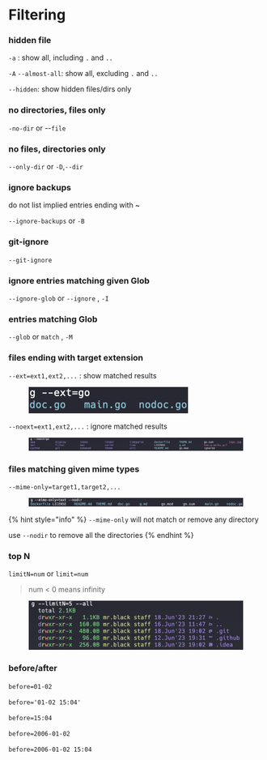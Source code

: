 # Filtering

### hidden file

`-a` : show all, including `.` and `..`

`-A` `--almost-all`: show all, excluding `.` and `..`

`--hidden`: show hidden files/dirs only

### no directories, files only

`-no-dir` or --`file`

### no files, directories only

`--only-dir` or `-D`,`--dir`

### ignore backups

do not list implied entries ending with \~

`--ignore-backups` or `-B`

### git-ignore

`--git-ignore`&#x20;

### ignore entries matching given Glob

`--ignore-glob` or `--ignore` , `-I`&#x20;

### entries matching Glob

`--glob` or `match` , `-M`

### files ending with target extension

`--ext=ext1,ext2,...` : show matched results

<figure><img src="../../.gitbook/assets/截屏2023-06-19 01.17.36.png" alt="" width="315"><figcaption></figcaption></figure>

`--noext=ext1,ext2,...` : ignore matched results

<figure><img src="../../.gitbook/assets/截屏2023-06-19 01.21.02.png" alt=""><figcaption></figcaption></figure>

### files matching given mime types

`--mime-only=target1,target2,...`

<figure><img src="../../.gitbook/assets/截屏2023-06-19 01.56.35.png" alt=""><figcaption></figcaption></figure>

{% hint style="info" %}
`--mime-only` will not match or remove any directory

use `--nodir` to remove all the directories&#x20;
{% endhint %}

### top N

`limitN=num` or `limit=num`

> num < 0 means infinity

<figure><img src="../../.gitbook/assets/截屏2023-06-18 22.23.29.png" alt=""><figcaption></figcaption></figure>

### before/after

`before=01-02`

`before='01-02 15:04'`&#x20;

`before=15:04`

`before=2006-01-02`

`before=2006-01-02 15:04`

